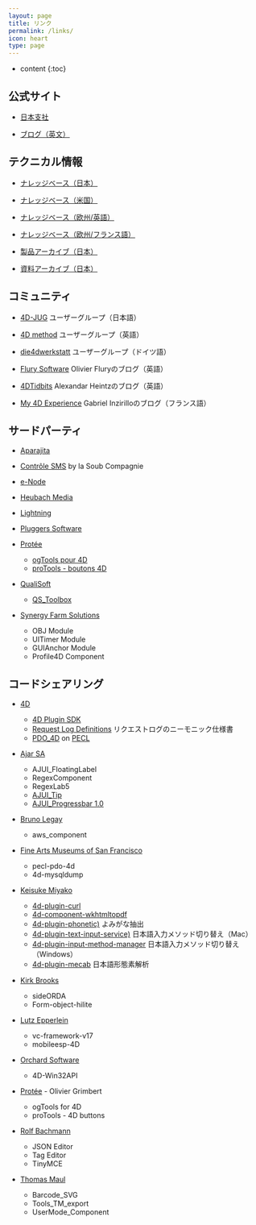 ```yaml
---
layout: page
title: リンク
permalink: /links/
icon: heart
type: page
---
```


* content
{:toc}

## 公式サイト

* [日本支社](https://jp.4d.com/)

* [ブログ（英文）](https://blog.4d.com/)

## テクニカル情報

* [ナレッジベース（日本）](http://kb.4d-japan.com/)

* [ナレッジベース（米国）](https://kb.4d.com/)

* [ナレッジベース（欧州/英語）](https://taow.4d.com/Tech-Tips/tipsList.en.html/)

* [ナレッジベース（欧州/フランス語）](https://taow.4d.com/Tech-Tips/tipsList.fr.html/)

* [製品アーカイブ（日本）](http://library.4d-japan.com/PRODUCTS/4D/)

* [資料アーカイブ（日本）](http://library.4d-japan.com/REFERENCE/)

## コミュニティ

* [4D-JUG](http://4djug.forumjap.com/) ユーザーグループ（日本語）

* [4D method](https://4dmethod.com/) ユーザーグループ（英語）

* [die4dwerkstatt](https://die4dwerkstatt.de/) ユーザーグループ（ドイツ語）

* [Flury Software](https://flury-software.ch/category/4d/) Olivier Fluryのブログ（英語）

* [4DTidbits](http://blog.heintz.net) Alexandar Heintzのブログ（英語）

* [My 4D Experience](https://my4dexperience.home.blog) Gabriel Inzirilloのブログ（フランス語）

## サードパーティ

* [Aparajita](https://aparajita.com/)

* [Contrôle SMS](https://www.controle-sms.com/en/) by la Soub Compagnie

* [e-Node](http://www.e-node.net/)

* [Heubach Media](https://www.hmplugins.com/)

* [Lightning](http://www.grahamlangley.co.uk/)

* [Pluggers Software](https://www.pluggers.nl/)

* [Protée](https://www.protee.org/index.php/fr/)
    * [ogTools pour 4D](https://www.protee.org/index.php/fr/produits/outils-de-gestion/ogtools-for-4d)
    * [proTools - boutons 4D](https://www.protee.org/index.php/fr/produits/outils-de-gestion/protools)
    
* [QualiSoft](http://association-qualisoft.eu)
    * [QS_Toolbox](http://association-qualisoft.eu/qs_toolbox/telechargement-qs_toolbox/)

* [Synergy Farm Solutions](http://www.synergyfarmsolutions.com/styled/index.html)
    * OBJ Module
    * UITimer Module
    * GUIAnchor Module
    * Profile4D Component
    
## コードシェアリング

* [4D](https://github.com/4d)
    * [4D Plugin SDK](https://github.com/4d/4D-Plugin-SDK)
    * [Request Log Definitions](https://github.com/4d/request-log-definitions) リクエストログのニーモニック仕様書
    * [PDO_4D](https://php.net/pdo_4d) on [PECL](http://pecl.php.net/package/PDO_4D)

* [Ajar SA](https://github.com/AJARProject)
    * AJUI_FloatingLabel
    * RegexComponent
    * RegexLab5
    * [AJUI_Tip](https://ch-fr.4d.com/ajuitip-10)
    * [AJUI_Progressbar 1.0](https://ch-fr.4d.com/ajuiprogressbar-10/)
    
* [Bruno Legay](https://github.com/blegay)
    * aws_component
   
* [Fine Arts Museums of San Francisco](https://github.com/famsf)
    * pecl-pdo-4d
    * 4d-mysqldump

* [Keisuke Miyako](https://github.com/miyako)

    * [4d-plugin-curl](https://github.com/miyako/4d-plugin-curl-v2)
    * [4d-component-wkhtmltopdf](https://github.com/miyako/4d-component-wkhtmltopdf)
    * [4d-plugin-phonetic)](https://github.com/miyako/4d-plugin-x-phonetic) よみがな抽出
    * [4d-plugin-text-input-service)](https://github.com/miyako/4d-plugin-text-input-service) 日本語入力メソッド切り替え（Mac）
    * [4d-plugin-input-method-manager](https://github.com/miyako/4d-plugin-input-method-manager) 日本語入力メソッド切り替え（Windows）
    * [4d-plugin-mecab](https://github.com/miyako/4d-plugin-mecab-v2) 日本語形態素解析

* [Kirk Brooks](https://github.com/KirkBrooks)
    * sideORDA  
    * Form-object-hilite
    
* [Lutz Epperlein](https://github.com/elutz)
    * vc-framework-v17
    * mobileesp-4D    
   
* [Orchard Software](https://github.com/OrchardSoftware)   
    * 4D-Win32API

* [Protée](http://www.protee.org/index.php/fr/produits/outils-de-gestion) - Olivier Grimbert
    * ogTools for 4D
    * proTools - 4D buttons

* [Rolf Bachmann](https://github.com/4dgeek)
    * JSON Editor
    * Tag Editor
    * TinyMCE
    
* [Thomas Maul](https://github.com/ThomasMaul)
    * Barcode_SVG
    * Tools_TM_export
    * UserMode_Component
    
